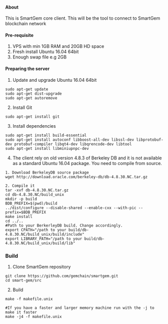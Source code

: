 #### About
This is SmartGem core client. This will be the tool to connect to SmartGem blockchain network

#### Pre-requisite
1. VPS with min 1GB RAM and 20GB HD space
2. Fresh install Ubuntu 16.04 64bit
3. Enough swap file e.g 2GB

#### Preparing the server
1. Update and upgrade Ubuntu 16.04 64bit
```
sudo apt-get update
sudo apt-get dist-upgrade
sudo apt-get autoremove

```
2. Install Git
```
sudo apt-get install git
```
3. Install dependencies
```
sudo apt-get install build-essential
sudo apt-get install autoconf libboost-all-dev libssl-dev libprotobuf-dev protobuf-compiler libqt4-dev libqrencode-dev libtool
sudo apt-get install libminiupnpc-dev

```
4. The client rely on old version 4.8.3 of Berkeley DB and it is not available as a standard Ubuntu 16.04 package. You need  to compile from source.
```
1. Download BerkeleyDB source package
wget http://download.oracle.com/berkeley-db/db-4.8.30.NC.tar.gz
```
```
2. Compile it
tar -xvf db-4.8.30.NC.tar.gz
cd db-4.8.30.NC/build_unix
mkdir -p build
BDB_PREFIX=$(pwd)/build
../dist/configure --disable-shared --enable-cxx --with-pic --prefix=$BDB_PREFIX
make install
cd ../..
#Path to your BerkerleyDB build. Change accordingly.
export CPATH="/path to your build/db-4.8.30.NC/build_unix/build/include"
export LIBRARY_PATH="/path to your build/db-4.8.30.NC/build_unix/build/lib"
```
### Build

1. Clone SmartGem repository
```
git clone https://github.com/gemchain/smartgem.git
cd smart-gem/src
```

2. Build
```
make -f makefile.unix

#If you have a faster and larger memory machine run with the -j to make it faster
make -j4 -f makefile.unix
```